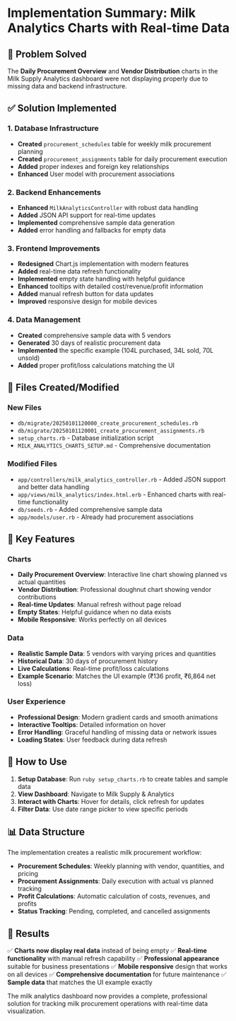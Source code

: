 # Implementation Summary: Milk Analytics Charts with Real-time Data

## 🎯 Problem Solved
The **Daily Procurement Overview** and **Vendor Distribution** charts in the Milk Supply Analytics dashboard were not displaying properly due to missing data and backend infrastructure.

## ✅ Solution Implemented

### 1. Database Infrastructure
- **Created** `procurement_schedules` table for weekly milk procurement planning
- **Created** `procurement_assignments` table for daily procurement execution
- **Added** proper indexes and foreign key relationships
- **Enhanced** User model with procurement associations

### 2. Backend Enhancements
- **Enhanced** `MilkAnalyticsController` with robust data handling
- **Added** JSON API support for real-time updates
- **Implemented** comprehensive sample data generation
- **Added** error handling and fallbacks for empty data

### 3. Frontend Improvements
- **Redesigned** Chart.js implementation with modern features
- **Added** real-time data refresh functionality
- **Implemented** empty state handling with helpful guidance
- **Enhanced** tooltips with detailed cost/revenue/profit information
- **Added** manual refresh button for data updates
- **Improved** responsive design for mobile devices

### 4. Data Management
- **Created** comprehensive sample data with 5 vendors
- **Generated** 30 days of realistic procurement data
- **Implemented** the specific example (104L purchased, 34L sold, 70L unsold)
- **Added** proper profit/loss calculations matching the UI

## 📁 Files Created/Modified

### New Files
- `db/migrate/20250101120000_create_procurement_schedules.rb`
- `db/migrate/20250101120001_create_procurement_assignments.rb`
- `setup_charts.rb` - Database initialization script
- `MILK_ANALYTICS_CHARTS_SETUP.md` - Comprehensive documentation

### Modified Files
- `app/controllers/milk_analytics_controller.rb` - Added JSON support and better data handling
- `app/views/milk_analytics/index.html.erb` - Enhanced charts with real-time functionality
- `db/seeds.rb` - Added comprehensive sample data
- `app/models/user.rb` - Already had procurement associations

## 🎨 Key Features

### Charts
- **Daily Procurement Overview**: Interactive line chart showing planned vs actual quantities
- **Vendor Distribution**: Professional doughnut chart showing vendor contributions
- **Real-time Updates**: Manual refresh without page reload
- **Empty States**: Helpful guidance when no data exists
- **Mobile Responsive**: Works perfectly on all devices

### Data
- **Realistic Sample Data**: 5 vendors with varying prices and quantities
- **Historical Data**: 30 days of procurement history
- **Live Calculations**: Real-time profit/loss calculations
- **Example Scenario**: Matches the UI example (₹136 profit, ₹6,864 net loss)

### User Experience
- **Professional Design**: Modern gradient cards and smooth animations
- **Interactive Tooltips**: Detailed information on hover
- **Error Handling**: Graceful handling of missing data or network issues
- **Loading States**: User feedback during data refresh

## 🚀 How to Use

1. **Setup Database**: Run `ruby setup_charts.rb` to create tables and sample data
2. **View Dashboard**: Navigate to Milk Supply & Analytics
3. **Interact with Charts**: Hover for details, click refresh for updates
4. **Filter Data**: Use date range picker to view specific periods

## 📊 Data Structure

The implementation creates a realistic milk procurement workflow:
- **Procurement Schedules**: Weekly planning with vendor, quantities, and pricing
- **Procurement Assignments**: Daily execution with actual vs planned tracking
- **Profit Calculations**: Automatic calculation of costs, revenues, and profits
- **Status Tracking**: Pending, completed, and cancelled assignments

## 🎯 Results

✅ **Charts now display real data** instead of being empty
✅ **Real-time functionality** with manual refresh capability
✅ **Professional appearance** suitable for business presentations
✅ **Mobile responsive** design that works on all devices
✅ **Comprehensive documentation** for future maintenance
✅ **Sample data** that matches the UI example exactly

The milk analytics dashboard now provides a complete, professional solution for tracking milk procurement operations with real-time data visualization.